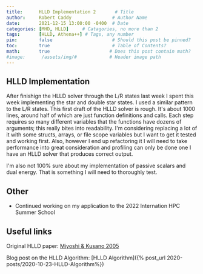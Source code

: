 ```yaml
---
title:      HLLD Implementation 2       # Title
author:     Robert Caddy               # Author Name
date:       2021-12-15 13:00:00 -0400  # Date
categories: [MHD, HLLD]     # Catagories, no more than 2
tags:       [HLLD, Athena++] # Tags, any number
pin:        false                      # Should this post be pinned?
toc:        true                       # Table of Contents?
math:       true                      # Does this post contain math?
#image:      /assets/img/#            # Header image path
---
```

## HLLD Implementation

After finishign the HLLD solver through the L/R states last week I spent this
week implementing the star and double star states. I used a similar pattern to
the L/R states. This first draft of the HLLD solver is rough. It's about 1000
lines, around half of which are just function definitions and calls. Each step
requires so many different variables that the functions have dozens of
arguments; this really bites into readability. I'm considering replacing a lot
of it with some structs, arrays, or file scope variables but I want to get it
tested and working first. Also, however I end up refactoring it I will need to
take performance into great consideration and profiling can only be done one I
have an HLLD solver that produces correct output.

I'm also not 100% sure about my implementation of passive scalars and dual
energy. That is something I will need to thoroughly test.

## Other

- Continued working on my application to the 2022 Internation HPC Summer School

## Useful links

Original HLLD paper: [Miyoshi & Kusano 2005](https://www.sciencedirect.com/science/article/pii/S0021999105001142?via%3Dihub)

Blog post on the HLLD Algorithm: [HLLD Algorithm]({% post_url 2020-posts/2020-10-23-HLLD-Algorithm%})
